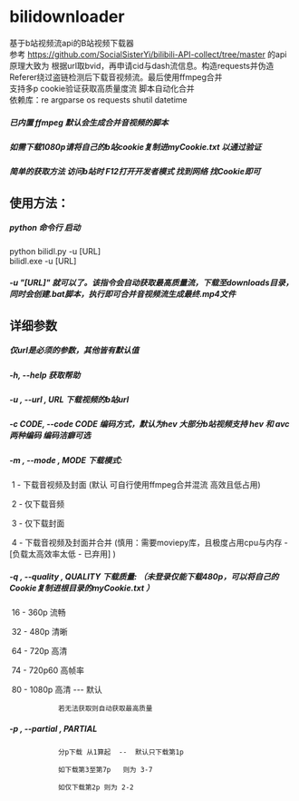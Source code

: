 # bilidownloader

基于b站视频流api的B站视频下载器  
参考 https://github.com/SocialSisterYi/bilibili-API-collect/tree/master 的api  
原理大致为 根据url取bvid，再申请cid与dash流信息。构造requests并伪造Referer绕过盗链检测后下载音视频流。最后使用ffmpeg合并  
支持多p cookie验证获取高质量度流 脚本自动化合并  
依赖库：re argparse os requests shutil datetime  

##### 已内置 ffmpeg   默认会生成合并音视频的脚本  

##### 如需下载1080p请将自己的b站cookie复制进myCookie.txt 以通过验证  

##### 简单的获取方法 访问b站时 F12打开开发者模式 找到网络 找Cookie即可  

## 使用方法：  

##### python 命令行 启动  

python bilidl.py -u [URL]  
bilidl.exe -u [URL]  

##### -u "[URL]" 就可以了。该指令会自动获取最高质量流，下载至downloads目录，同时会创建.bat脚本，执行即可合并音视频流生成最终.mp4文件  


## 详细参数  
##### 仅url是必须的参数，其他皆有默认值  

##### -h, --help            获取帮助  

##### -u , --url , URL     下载视频的b站url  

##### -c CODE, --code CODE  编码方式，默认为hev 大部分b站视频支持 hev 和 avc 两种编码  编码洁癖可选  

##### -m , --mode , MODE  下载模式:   

​								1 - 下载音视频及封面 (默认 可自行使用ffmpeg合并混流 高效且低占用) 

​								2 - 仅下载音频 

​								3 -  仅下载封面 

​								4 - 下载音视频及封面并合并
​                        			(慎用：需要moviepy库，且极度占用cpu与内存 - [负载太高效率太低 - 已弃用] )

##### -q , --quality , QUALITY  下载质量:  （未登录仅能下载480p，可以将自己的Cookie复制进根目录的myCookie.txt ）  

​								16 - 360p 流畅 

​								32 - 480p 清晰 

​								64 - 720p 高清 

​								74 - 720p60 高帧率 

​								80 - 1080p 高清 --- 默认  

                若无法获取则自动获取最高质量  

##### -p , --partial , PARTIAL

                分p下载 从1算起  --  默认只下载第1p

                如下载第3至第7p   则为 3-7 

                如仅下载第2p 则为 2-2
